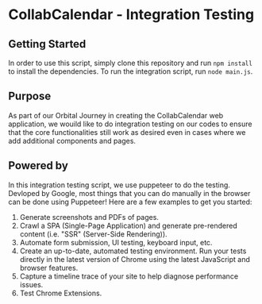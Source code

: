 # CollabCalendar - Integration Testing

## Getting Started
In order to use this script, simply clone this repository and run `npm install` to install the dependencies.
To run the integration script, run `node main.js`.

## Purpose
As part of our Orbital Journey in creating the CollabCalendar web application, we wouild like to do integration testing on our codes to ensure that the core functionalities still work as desired even in cases where we add additional components and pages.

## Powered by
In this integration testing script, we use puppeteer to do the testing. Devloped by Google, most things that you can do manually in the browser can be done using Puppeteer! Here are a few examples to get you started:

1) Generate screenshots and PDFs of pages.
2) Crawl a SPA (Single-Page Application) and generate pre-rendered content (i.e. "SSR" (Server-Side Rendering)).
3) Automate form submission, UI testing, keyboard input, etc.
4) Create an up-to-date, automated testing environment. Run your tests directly in the latest version of Chrome using the latest JavaScript and browser features.
5) Capture a timeline trace of your site to help diagnose performance issues.
6) Test Chrome Extensions.
